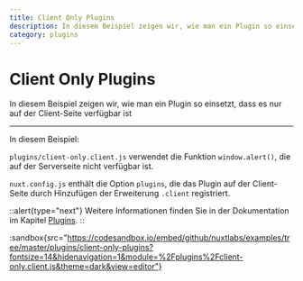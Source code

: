 ```yaml
---
title: Client Only Plugins
description: In diesem Beispiel zeigen wir, wie man ein Plugin so einsetzt, dass es nur auf der Client-Seite verfügbar ist
category: plugins
---
```


# Client Only Plugins

In diesem Beispiel zeigen wir, wie man ein Plugin so einsetzt, dass es nur auf der Client-Seite verfügbar ist

---

In diesem Beispiel:

`plugins/client-only.client.js` verwendet die Funktion `window.alert()`, die auf der Serverseite nicht verfügbar ist.

`nuxt.config.js` enthält die Option `plugins`, die das Plugin auf der Client-Seite durch Hinzufügen der Erweiterung `.client` registriert.

::alert{type="next"}
Weitere Informationen finden Sie in der Dokumentation im Kapitel [Plugins](/docs/directory-structure/plugins#client-or-server-side-only).
::

:sandbox{src="https://codesandbox.io/embed/github/nuxtlabs/examples/tree/master/plugins/client-only-plugins?fontsize=14&hidenavigation=1&module=%2Fplugins%2Fclient-only.client.js&theme=dark&view=editor"}
